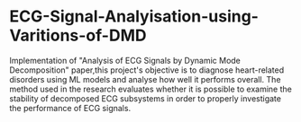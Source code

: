 # ECG-Signal-Analyisation-using-Varitions-of-DMD
Implementation of "Analysis of ECG Signals by Dynamic Mode Decomposition" paper,this project's objective is to diagnose heart-related disorders using ML models and analyse how well it performs overall. The method used in the research evaluates whether it is possible to examine the stability of decomposed ECG subsystems in order to properly investigate the performance of ECG signals.

